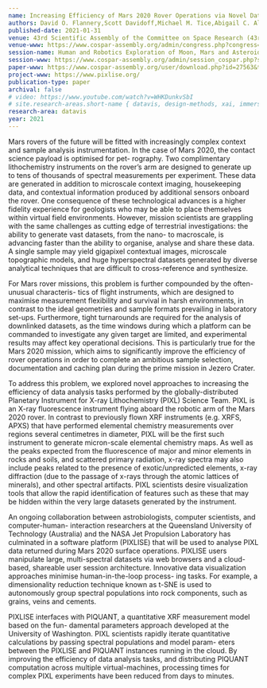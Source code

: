 ```yaml
---
name: Increasing Efficiency of Mars 2020 Rover Operations via Novel Data Analysis Software for the Planetary Instrument for X-ray Lithochemistry (PIXL)
authors: David O. Flannery,Scott Davidoff,Michael M. Tice,Abigail C. Allwood,William Timothy Elam,Christopher M. Heirwegh,Joel A. Hurowitz,Yang Liu,Peter Nemere
published-date: 2021-01-31
venue: 43rd Scientific Assembly of the Committee on Space Research (43rd COSPAR)
venue-www: https://www.cospar-assembly.org/admin/congress.php?congress=8
session-name: Human and Robotics Exploration of Moon, Mars and Asteroids
session-www: https://www.cospar-assembly.org/admin/session_cospar.php?session=828
paper-www: https://www.cospar-assembly.org/user/download.php?id=27563&type=abstract&section=congressbrowser
project-www: https://www.pixlise.org/
publication-type: paper
archival: false
# video: https://www.youtube.com/watch?v=WHKDunkvSbI
# site.research-areas.short-name { datavis, design-methods, xai, immersion, ops }
research-area: datavis
year: 2021
---
```

Mars rovers of the future will be fitted with increasingly complex context and sample analysis instrumentation. In the case of Mars 2020, the contact science payload is optimised for pet- rography. Two complimentary lithochemistry instruments on the rover’s arm are designed to generate up to tens of thousands of spectral measurements per experiment. These data are generated in addition to microscale context imaging, housekeeping data, and contextual information produced by additional sensors onboard the rover. One consequence of these technological advances is a higher fidelity experience for geologists who may be able to place themselves within virtual field environments. However, mission scientists are grappling with the same challenges as cutting edge of terrestrial investigations: the ability to generate vast datasets, from the nano- to macroscale, is advancing faster than the ability to organise, analyse and share these data. A single sample may yield gigapixel contextual images, microscale topographic models, and huge hyperspectral datasets generated by diverse analytical techniques that are difficult to cross-reference and synthesize.

For Mars rover missions, this problem is further compounded by the often-unusual characteris- tics of flight instruments, which are designed to maximise measurement flexibility and survival in harsh environments, in contrast to the ideal geometries and sample formats prevailing in laboratory set-ups. Furthermore, tight turnarounds are required for the analysis of downlinked datasets, as the time windows during which a platform can be commanded to investigate any given target are limited, and experimental results may affect key operational decisions. This is particularly true for the Mars 2020 mission, which aims to significantly improve the efficiency of rover operations in order to complete an ambitious sample selection, documentation and caching plan during the prime mission in Jezero Crater.

To address this problem, we explored novel approaches to increasing the efficiency of data analysis tasks performed by the globally-distributed Planetary Instrument for X-ray Lithochemistry (PIXL) Science Team. PIXL is an X-ray fluorescence instrument flying aboard the robotic arm of the Mars 2020 rover. In contrast to previously flown XRF instruments (e.g. XRFS, APXS) that have performed elemental chemistry measurements over regions several centimetres in diameter, PIXL will be the first such instrument to generate micron-scale elemental chemistry maps. As well as the peaks expected from the fluorescence of major and minor elements in rocks and soils, and scattered primary radiation, x-ray spectra may also include peaks related to the presence of exotic/unpredicted elements, x-ray diffraction (due to the passage of x-rays through the atomic lattices of minerals), and other spectral artifacts. PIXL scientists desire visualization tools that allow the rapid identification of features such as these that may be hidden within the very large datasets generated by the instrument.

An ongoing collaboration between astrobiologists, computer scientists, and computer-human- interaction researchers at the Queensland University of Technology (Australia) and the NASA Jet Propulsion Laboratory has culminated in a software platform (PIXLISE) that will be used to analyse PIXL data returned during Mars 2020 surface operations. PIXLISE users manipulate large, multi-spectral datasets via web browsers and a cloud-based, shareable user session architecture. Innovative data visualization approaches minimise human-in-the-loop process- ing tasks. For example, a dimensionality reduction technique known as t-SNE is used to autonomously group spectral populations into rock components, such as grains, veins and cements.

PIXLISE interfaces with PIQUANT, a quantitative XRF measurement model based on the fun- damental parameters approach developed at the University of Washington. PIXL scientists rapidly iterate quantitative calculations by passing spectral populations and model param- eters between the PIXLISE and PIQUANT instances running in the cloud. By improving the efficiency of data analysis tasks, and distributing PIQUANT computation across multiple virtual-machines, processing times for complex PIXL experiments have been reduced from days to minutes.